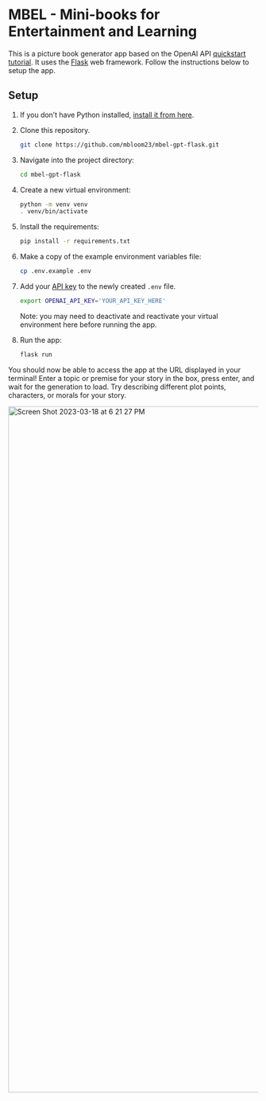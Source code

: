 # MBEL - Mini-books for Entertainment and Learning

This is a picture book generator app based on the OpenAI API [quickstart tutorial](https://beta.openai.com/docs/quickstart). It uses the [Flask](https://flask.palletsprojects.com/en/2.0.x/) web framework. Follow the instructions below to setup the app.

## Setup

1. If you don’t have Python installed, [install it from here](https://www.python.org/downloads/).

2. Clone this repository.
   
   ```bash 
   git clone https://github.com/mbloom23/mbel-gpt-flask.git
   ```

3. Navigate into the project directory:

   ```bash
   cd mbel-gpt-flask
   ```

4. Create a new virtual environment:

   ```bash
   python -m venv venv
   . venv/bin/activate
   ```

5. Install the requirements:

   ```bash
   pip install -r requirements.txt
   ```

6. Make a copy of the example environment variables file:

   ```bash
   cp .env.example .env
   ```

7. Add your [API key](https://beta.openai.com/account/api-keys) to the newly created `.env` file.

   ```bash
   export OPENAI_API_KEY='YOUR_API_KEY_HERE'
   ```
   Note: you may need to deactivate and reactivate your virtual environment here before running the app.

8. Run the app:

   ```bash
   flask run
   ```

You should now be able to access the app at the URL displayed in your terminal! Enter a topic or premise for your story in the box, press enter, and wait for the generation to load. Try describing different plot points, characters, or morals for your story.

<img width="1380" alt="Screen Shot 2023-03-18 at 6 21 27 PM" src="https://user-images.githubusercontent.com/89790185/226143378-1af19085-7803-4254-9ece-b3c811e5588b.png">
